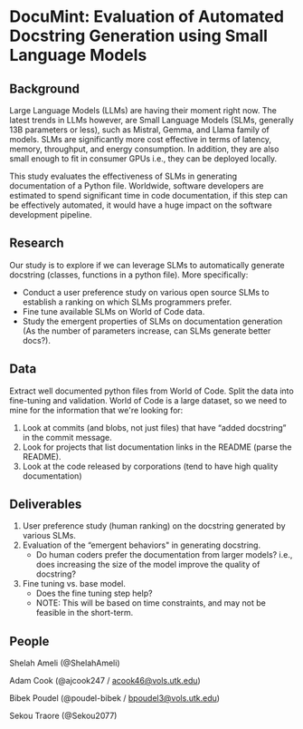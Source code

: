 # DocuMint: Evaluation of Automated Docstring Generation using Small Language Models

## Background
Large Language Models (LLMs) are having their moment right now. The latest trends in LLMs however, are Small Language Models (SLMs, generally 13B parameters or less), such as Mistral, Gemma, and Llama family of models. SLMs are significantly more cost effective in terms of latency, memory, throughput, and energy consumption. In addition, they are also small enough to fit in consumer GPUs i.e., they can be deployed locally. 

This study evaluates the effectiveness of SLMs in generating documentation of a Python file. Worldwide, software developers are estimated to spend significant time in code documentation, if this step can be effectively automated, it would have a huge impact on the software development pipeline.

## Research
Our study is to explore if we can leverage SLMs to automatically generate docstring (classes, functions in a python file). More specifically:
   - Conduct a user preference study on various open source SLMs to establish a ranking on which SLMs programmers prefer. 
   - Fine tune available SLMs on World of Code data.  
   - Study the emergent properties of SLMs on documentation generation (As the number of parameters increase, can SLMs generate better docs?). 

## Data
Extract well documented python files from World of Code. Split the data into fine-tuning and validation.
World of Code is a large dataset, so we need to mine for the information that we're looking for:
1. Look at commits (and blobs, not just files) that have “added docstring” in the commit message.
3. Look for projects that list documentation links in the README (parse the README).
3. Look at the code released by corporations (tend to have high quality documentation)

## Deliverables
1. User preference study (human ranking) on the docstring generated by various SLMs.
2. Evaluation of the “emergent behaviors" in generating docstring.
   - Do human coders prefer the documentation from larger models? i.e., does increasing the size of the model improve the quality of docstring?
4. Fine tuning vs. base model.
   - Does the fine tuning step help?
   - NOTE: This will be based on time constraints, and may not be feasible in the short-term.

## People
Shelah Ameli (@ShelahAmeli)

Adam Cook (@ajcook247 / acook46@vols.utk.edu)

Bibek Poudel (@poudel-bibek / bpoudel3@vols.utk.edu)

Sekou Traore (@Sekou2077)
